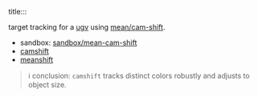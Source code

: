 title:::

target tracking for a [ugv](https://github.com/kamangir/bluer-ugv/blob/main/bluer_ugv/docs/bluer_swallow) using [mean/cam-shift](https://docs.opencv.org/4.11.0/d7/d00/tutorial_meanshift.html).

- sandbox: [sandbox/mean-cam-shift](../../../sandbox/mean-cam-shift)
- [camshift](./camshift.md)
- [meanshift](./meanshift.md)

> ℹ️ conclusion: `camshift` tracks distinct colors robustly and adjusts to object size.
